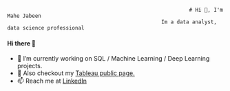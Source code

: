 
                                                               # Hi 👋, I'm Mahe Jabeen 
                                                      Im a data analyst, data science professional


#### Hi there 👋 

- 🔭 I’m currently working on SQL / Machine Learning / Deep Learning projects.
- 🌱 Also checkout my [Tableau public page.](https://public.tableau.com/app/profile/mahejabeenab/vizzes)
- 📫 Reach me at [LinkedIn](https://www.linkedin.com/in/mahejabeenabdul/)

<!--
**abdulmahejabeen/abdulmahejabeen** is a ✨ _special_ ✨ repository because its `README.md` (this file) appears on your GitHub profile.

Here are some ideas to get you started:

- 🔭 I’m currently working on ...
- 🌱 I’m currently learning ...
- 👯 I’m looking to collaborate on ...
- 🤔 I’m looking for help with ...
- 💬 Ask me about ...
- 📫 How to reach me: ...
- 😄 Pronouns: ...
- ⚡ Fun fact: ...
-->
